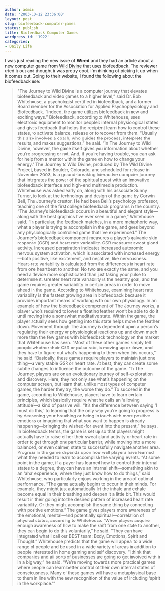 ```yaml
---
author: admin
date: '2003-10-12 23:36:00'
layout: post
slug: biofeedback-computer-games
status: publish
title: Biofeedback Computer Games
wordpress_id: '1922'
categories:
- Daily Life
---
```


I was just reading the new issue of **Wired** and they had an article
about a new computer game from [Wild Divine](http://www.wilddivine.com)
that uses biofeedback. The reviewer tried it out and thought it was
pretty cool. I'm thinking of picking it up when it comes out. Going to
their website, I found the following about the biofeedback use:

> "The Journey to Wild Divine is a computer journey that elevates
> biofeedback and video games to a higher level,” said Dr. Bob
> Whitehouse, a psychologist certified in biofeedback, and a former
> Board member for the Association for Applied Psychophysiology and
> Biofeedback. “Indeed, the game utilizes biofeedback in new and
> exciting ways.” Biofeedback, according to Whitehouse, uses electronic
> equipment to monitor people’s internal physiological states and gives
> feedback that helps the recipient learn how to control these states,
> to activate balance, release or to recover from them. “Usually this
> also involves a coach, who guides the process, interprets the results,
> and makes suggestions,” he said. “In The Journey to Wild Divine,
> however, the game itself gives you information about whether you’re
> progressing or not. And, if you’re having trouble, you can ask for
> help from a mentor within the game on how to change your energy.” The
> Journey to Wild Divine, produced by The Wild Divine Project, based in
> Boulder, Colorado, and scheduled for release in November 2003, is a
> ground-breaking interactive computer journey that integrates the power
> of the spiritual quest with an innovative biofeedback interface and
> high-end multimedia production. Whitehouse was asked early on, along
> with his associate Sunny Turner, to look at the technology and design
> of the game by Corwin Bell, The Journey’s creator. He had been Bell’s
> psychology professor, teaching one of the first college biofeedback
> programs in the country. “The Journey’s biofeedback occurs in a
> beautiful and elegant style—along with the best graphics I’ve ever
> seen in a game,” Whitehouse said. “In particular, the feedback
> matches, in a more metaphoric way, what a player is trying to
> accomplish in the game, and goes beyond any physiologically controlled
> game that I’ve experienced.” The Journey’s biofeedback component
> measures a player’s galvanic skin response (GSR) and heart rate
> variability. GSR measures sweat gland activity. Increased perspiration
> indicates increased autonomic nervous system activation, which is
> associated with increased energy—both positive, like excitement, and
> negative, like nervousness. Heart-rate variability is calculated from
> the differences in heart rate from one heartbeat to another. No two
> are exactly the same, and you need a device more sophisticated than
> just taking your pulse to determine it. Greater heart rate variability
> is the healthy goal, and the game requires greater variability in
> certain areas in order to move ahead in the game. According to
> Whitehouse, examining heart rate variability is the fastest growing
> area in biofeedback because it provides important means of working
> with our own physiology. In an example of how the biofeedback
> component of The Journey works, a player who’s required to lower a
> floating feather won’t be able to do it until moving into a somewhat
> meditative state. Within the game, the player actually sees how
> getting into this state helps move the feather down. Movement through
> The Journey is dependent upon a person’s regulating their energy or
> physiological reactions up and down much more than the few games with
> biofeedback technology on the market that Whitehouse has seen. “Most
> of these other games simply tell people whether their GSR or pulse
> rate, is moving up or down, and they have to figure out what’s
> happening to them when this occurs,” he said. “Basically, these games
> require players to maintain just one thing—a very stable GSR or heart
> rate. At best, they can create some subtle changes to influence the
> outcome of the game. “In The Journey, players are on an evolutionary
> journey of self-exploration and discovery. Here, they not only see
> what’s happening on the computer screen, but learn that, unlike most
> types of computer games, the harder they try, the worse they do.” To
> succeed in the game, according to Whitehouse, players have to learn
> certain principles, which basically require what he calls an ‘allowing
> attitude’—a kind of passive will. “It’s the difference between saying
> ‘I must do this,’ to learning that the only way you’re going to
> progress is by deepening your breathing or being in touch with more
> positive emotions or imagining that what you want to happen is already
> happening—bringing the wished-for event into the present,” he says. In
> biofeedback terms, the game is set up so that players might actually
> have to raise either their sweat gland activity or heart rate in order
> to get through one particular barrier, while moving into a more
> balanced, or even calmer, state to successfully navigate another area.
> Progress in the game depends upon how well players have learned what
> they needed to learn to accomplish the varying events. “At some point
> in the game, if a player has learned how to control their internal
> states to a degree, they can have an internal shift—something akin to
> an ‘aha’ experience, where they just know how to do things,” said
> Whitehouse, who particularly enjoys working in the area of optimal
> performance. “The game actually begins to occur in their minds. For
> example, they might just automatically let the inhale and exhale
> become equal in their breathing and deepen it a little bit. This would
> result in their going into the desired pattern of increased heart rate
> variability. Or they might accomplish the same thing by connecting
> with positive emotions.” The game gives players more awareness of the
> emotional, mental—and potentially spiritual—correlation of physical
> states, according to Whitehouse. “When players acquire enough
> awareness of how to make the shift from one state to another, they can
> begin to do this voluntarily,” he said. “They can have integrated what
> I call our BEST team: Body, Emotions, Spirit and Thought.” Whitehouse
> predicts that the game will appeal to a wide range of people and be
> used in a wide variety of areas in addition to people interested in
> home gaming and self discovery. “I think that companies and all sorts
> of businesses are going to get involved with it in a big way,” he
> said. “We’re moving towards more practical games where people can
> learn better control of their own internal states of consciousness.
> Many of these games will have a metaphysical base to them in line with
> the new recognition of the value of including ‘spirit in the
> workplace.’”

